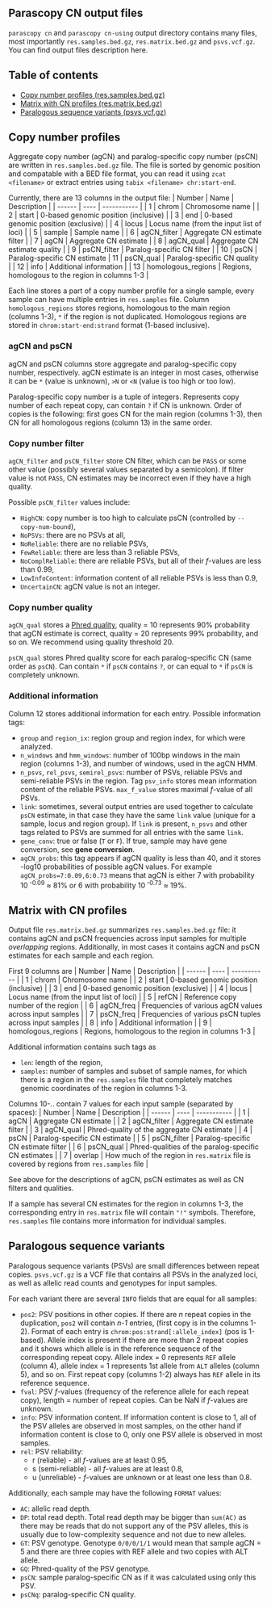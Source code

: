 Parascopy CN output files
-------------------------

`parascopy cn` and `parascopy cn-using` output directory contains many files, most importantly `res.samples.bed.gz`,
`res.matrix.bed.gz` and `psvs.vcf.gz`. You can find output files description here.

Table of contents
-----------------
* [Copy number profiles (res.samples.bed.gz)](#copy-number-profiles)
* [Matrix with CN profiles (res.matrix.bed.gz)](#matrix-with-cn-profiles)
* [Paralogous sequence variants (psvs.vcf.gz)](#paralogous-sequence-variants)

Copy number profiles
--------------------

Aggregate copy number (agCN) and paralog-specific copy number (psCN) are written in `res.samples.bed.gz` file.
The file is sorted by genomic position and compatable with a BED file format,
you can read it using `zcat <filename>` or extract entries using `tabix <filename> chr:start-end`.

Currently, there are 13 columns in the output file:
| Number | Name | Description |
| ------ | ---- | ----------- |
|  1 | chrom | Chromosome name |
|  2 | start | 0-based genomic position (inclusive) |
|  3 | end   | 0-based genomic position (exclusive) |
|  4 | locus | Locus name (from the input list of loci) |
|  5 | sample | Sample name |
|  6 | agCN_filter | Aggregate CN estimate filter |
|  7 | agCN | Aggregate CN estimate |
|  8 | agCN_qual | Aggregate CN estimate quality |
|  9 | psCN_filter | Paralog-specific CN filter |
| 10 | psCN | Paralog-specific CN estimate
| 11 | psCN_qual | Paralog-specific CN quality |
| 12 | info | Additional information |
| 13 | homologous_regions | Regions, homologous to the region in columns 1-3 |

Each line stores a part of a copy number profile for a single sample, every sample can have multiple entries in `res.samples` file.
Column `homologous_regions` stores regions, homologous to the main region (columns 1-3), `*` if the region is not duplicated.
Homologous regions are stored in `chrom:start-end:strand` format (1-based inclusive).

### agCN and psCN

agCN and psCN columns store aggregate and paralog-specific copy number, respectively.
agCN estimate is an integer in most cases, otherwise it can be `*` (value is unknown), `>N` or `<N`
(value is too high or too low).

Paralog-specific copy number is a tuple of integers.
Represents copy number of each repeat copy, can contain `?` if CN is unknown.
Order of copies is the following: first goes CN for the main region (columns 1-3),
then CN for all homologous regions (column 13) in the same order.

### Copy number filter

`agCN_filter` and `psCN_filter` store CN filter, which can be `PASS` or some other value
(possibly several values separated by a semicolon).
If filter value is not `PASS`, CN estimates may be incorrect even if they have a high quality.

Possible `psCN_filter` values include:
- `HighCN`: copy number is too high to calculate psCN (controlled by `--copy-num-bound`),
- `NoPSVs`: there are no PSVs at all,
- `NoReliable`: there are no reliable PSVs,
- `FewReliable`: there are less than 3 reliable PSVs,
- `NoComplReliable`: there are reliable PSVs, but all of their *f*-values are less than 0.99,
- `LowInfoContent`: information content of all reliable PSVs is less than 0.9,
- `UncertainCN`: agCN value is not an integer.

### Copy number quality

`agCN_qual` stores a [Phred quality](https://en.wikipedia.org/wiki/Phred_quality_score),
quality = 10 represents 90% probability that agCN estimate is correct, quality = 20 represents 99% probability, and so on.
We recommend using quality threshold 20.

`psCN_qual` stores Phred quality score for each paralog-specific CN (same order as `psCN`).
Can contain `*` if `psCN` contains `?`, or can equal to `*` if `psCN` is completely unknown.

### Additional information

Column 12 stores additional information for each entry. Possible information tags:
- `group` and `region_ix`: region group and region index, for which were analyzed.
- `n_windows` and `hmm_windows`: number of 100bp windows in the main region (columns 1-3), and number of windows, used in the agCN HMM.
- `n_psvs`, `rel_psvs`, `semirel_psvs`: number of PSVs, reliable PSVs and semi-reliable PSVs in the region.
Tag `psv_info` stores mean information content of the reliable PSVs. `max_f_value` stores maximal *f*-value of all PSVs.
- `link`: sometimes, several output entries are used together to calculate `psCN` estimate,
in that case they have the same `link` value (unique for a sample, locus and region group).
If `link` is present, `n_psvs` and other tags related to PSVs are summed for all entries with the same `link`.
- `gene_conv`: true or false (`T` or `F`). If true, sample may have gene conversion, see **gene conversion**.
- `agCN_probs`: this tag appears if agCN quality is less than 40, and it stores -log10 probabilities of possible agCN values.
    For example `agCN_probs=7:0.09,6:0.73` means that agCN is either 7 with probability 10<sup> -0.09</sup> ≈ 81%
    or 6 with probability 10<sup> -0.73</sup> ≈ 19%.

Matrix with CN profiles
-----------------------

Output file `res.matrix.bed.gz` summarizes `res.samples.bed.gz` file: it contains agCN and psCN frequencies
across input samples for multiple *overlapping* regions.
Additionally, in most cases it contains agCN and psCN estimates for each sample and each region.

First 9 columns are
| Number | Name | Description |
| ------ | ---- | ----------- |
|  1 | chrom | Chromosome name |
|  2 | start | 0-based genomic position (inclusive) |
|  3 | end   | 0-based genomic position (exclusive) |
|  4 | locus | Locus name (from the input list of loci) |
|  5 | refCN | Reference copy number of the region |
|  6 | agCN_freq | Frequencies of various agCN values across input samples |
|  7 | psCN_freq | Frequencies of various psCN tuples across input samples |
|  8 | info | Additional information |
|  9 | homologous_regions | Regions, homologous to the region in columns 1-3 |

Additional information contains such tags as
- `len`: length of the region,
- `samples`: number of samples and subset of sample names, for which there is a region in the `res.samples` file
    that completely matches genomic coordinates of the region in columns 1-3.

Columns 10-.. contain 7 values for each input sample (separated by spaces):
| Number | Name | Description |
| ------ | ---- | ----------- |
| 1 | agCN | Aggregate CN estimate |
| 2 | agCN_filter | Aggregate CN estimate filter |
| 3 | agCN_qual | Phred-quality of the aggregate CN estimate |
| 4 | psCN | Paralog-specific CN estimate |
| 5 | psCN_filter | Paralog-specific CN estimate filter |
| 6 | psCN_qual | Phred-qualities of the paralog-specific CN estimates |
| 7 | overlap | How much of the region in `res.matrix` file is covered by regions from `res.samples` file |

See above for the descriptions of agCN, psCN estimates as well as CN filters and qualities.

If a sample has several CN estimates for the region in columns 1-3, the corresponding entry in `res.matrix`
file will contain `"!"` symbols. Therefore, `res.samples` file contains more information for individual samples.

Paralogous sequence variants
----------------------------

Paralogous sequence variants (PSVs) are small differences between repeat copies.
`psvs.vcf.gz` is a VCF file that contains all PSVs in the analyzed loci, as well as allelic read counts and genotypes
for input samples.

For each variant there are several `INFO` fields that are equal for all samples:
- `pos2`: PSV positions in other copies.
    If there are *n* repeat copies in the duplication, `pos2` will contain *n-1* entries, (first copy is in the columns 1-2).
    Format of each entry is `chrom:pos:strand[:allele_index]` (pos is 1-based).
    Allele index is present if there are more than 2 repeat copies and it shows
    which allele is in the reference sequence of the corresponding repeat copy.
    Allele index = 0 represents `REF` allele (column 4), allele index = 1 represents 1st allele from `ALT` alleles (column 5),
    and so on.
    First repeat copy (columns 1-2) always has `REF` allele in its reference sequence.
- `fval`: PSV *f*-values (frequency of the reference allele for each repeat copy), length = number of repeat copies.
    Can be NaN if *f*-values are unknown.
- `info`: PSV information content. If information content is close to 1, all of the PSV alleles are observed in most samples,
    on the other hand if information content is close to 0, only one PSV allele is observed in most samples.
- `rel`: PSV reliability:
    * r (reliable) - all *f*-values are at least 0.95,
    * s (semi-reliable) - all *f*-values are at least 0.8,
    * u (unreliable) - *f*-values are unknown or at least one less than 0.8.

Additionally, each sample may have the following `FORMAT` values:
- `AC`: allelic read depth.
- `DP`: total read depth.
    Total read depth may be bigger than `sum(AC)` as there may be reads that do not support any of the PSV alleles,
    this is usually due to low-complexity sequence and not due to new alleles.
- `GT`: PSV genotype. Genotype `0/0/0/1/1` would mean that sample agCN = 5 and there are three copies with REF allele
    and two copies with ALT allele.
- `GQ`: Phred-quality of the PSV genotype.
- `psCN`: sample paralog-specific CN as if it was calculated using only this PSV.
- `psCNq`: paralog-specific CN quality.
